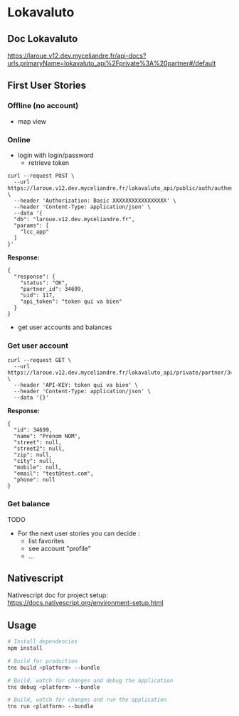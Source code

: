 # Lokavaluto


## Doc Lokavaluto

https://laroue.v12.dev.myceliandre.fr/api-docs?urls.primaryName=lokavaluto_api%2Fprivate%3A%20partner#/default

## First User Stories

### Offline (no account)

* map view 

### Online

* login with login/password
  * retrieve token

```
curl --request POST \
  --url https://laroue.v12.dev.myceliandre.fr/lokavaluto_api/public/auth/authenticate \
  --header 'Authorization: Basic XXXXXXXXXXXXXXXXX' \
  --header 'Content-Type: application/json' \
  --data '{
  "db": "laroue.v12.dev.myceliandre.fr",
  "params": [
    "lcc_app"
  ]
}'
```

**Response:**

```
{
  "response": {
    "status": "OK",
    "partner_id": 34699,
    "uid": 117,
    "api_token": "token qui va bien"
  }
}
```

* get user accounts  and balances 

### Get user account

```
curl --request GET \
  --url https://laroue.v12.dev.myceliandre.fr/lokavaluto_api/private/partner/34699 \
  --header 'API-KEY: token qui va bien' \
  --header 'Content-Type: application/json' \
  --data '{}'
```

**Response:**

```
{
  "id": 34699,
  "name": "Prénom NOM",
  "street": null,
  "street2": null,
  "zip": null,
  "city": null,
  "mobile": null,
  "email": "test@test.com",
  "phone": null
}
```
### Get balance

TODO

* For the next  user stories you can decide :
  * list favorites 
  * see account "profile"
  * ...


## Nativescript

Nativescript doc for project setup: https://docs.nativescript.org/environment-setup.html

## Usage

``` bash
# Install dependencies
npm install

# Build for production
tns build <platform> --bundle

# Build, watch for changes and debug the application
tns debug <platform> --bundle

# Build, watch for changes and run the application
tns run <platform> --bundle
```
